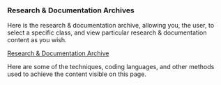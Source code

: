### Research & Documentation Archives
Here is the research & documentation archive, allowing you, the user, to select a specific class, and view particular research & documentation content as you wish.

[Research & Documentation Archive](./../../../wet/final-project/wet-final-project/portfolio-items/rd-library/index.html)

Here are some of the techniques, coding languages, and other methods used to achieve the content visible on this page.